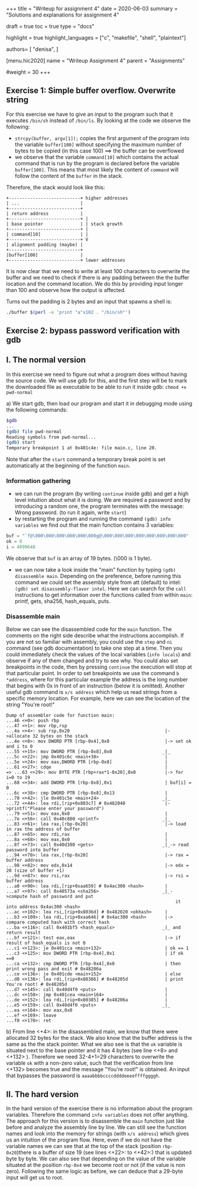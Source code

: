 +++
title = "Writeup for assignment 4"
date = 2020-06-03
summary = "Solutions and explanations for assignment 4"

draft = true
toc = true
type = "docs"

highlight = true
highlight_languages = ["c", "makefile", "shell", "plaintext"]

authors= [
"denisa",
]

[menu.hic2020]
name = "Writeup Assignment 4"
parent = "Assignments"

#weight = 30
+++

## Exercise 1: Simple buffer overflow. Overwrite string
For this exercise we have to give an input to the program such that it executes `/bin/sh` instead of `/bin/ls`. By looking at the code we observe the following:
* `strcpy(buffer, argv[1]);` copies the first argument of the program into the variable `buffer[100]` without specifying the maximum number of bytes to be copied (in this case 100) ==> the buffer can be overflowed
* we observe that the variable `command[10]` which contains the actual command that is run by the program is declared before the variable `buffer[100]`. This means that most likely the content of `command` will follow the content of the `buffer` in the stack.

Therefore, the stack would look like this:
```plaintext
+---------------------------+ higher addresses
| ...                       |
+---------------------------+
| return address            |
+---------------------------+ |
| base pointer              | | stack growth
+---------------------------+ |
| command[10]               | |
+---------------------------+ V
| alignment padding (maybe) |
+---------------------------+
|buffer[100]                |
+---------------------------+ lower addresses
```

It is now clear that we need to write at least 100 characters to overwrite the buffer and we need to check if there is any padding between the the buffer location and the command location. We do this by providing input longer than 100 and observe how the output is affected. 

Turns out the padding is 2 bytes and an input that spawns a shell is:
```sh
./buffer $(perl -e 'print "a"x102 . "/bin/sh"')
```

## Exercise 2: bypass password verification with gdb 

## I. The normal version
In this exercise we need to figure out what a program does without having the source code. We will use gdb for this, and the first step will be to mark the downloaded file as executable to be able to run it inside gdb: `chmod +x pwd-normal` 

a) We start gdb, then load our program and start it in debugging mode using the following commands:
```sh
$gdb
...
(gdb) file pwd-normal 
Reading symbols from pwd-normal...
(gdb) start
Temporary breakpoint 1 at 0x401c4e: file main.c, line 20.
```
Note that after the `start` command a temporary break point is set automatically at the beginning of the function `main`.

### Information gathering
* we can run the program (by writing `continue` inside gdb) and get a high level intuition about what it is doing. We are required a password and by introducing a random one, the program terminates with the message: Wrong password. (to run it again, write `start`) 
* by restarting the program and running the command `(gdb) info variables` we find out that the main function contains 3 variables:
```C
buf = "`f@\000\000\000\000\000\000g@\000\000\000\000\000\000\000\000"
ok = 0
i = 4890648
```
We observe that `buf` is an array of 19 bytes. (\000 is 1 byte).
* we can now take a look inside the "main" function by typing `(gdb) disassemble main`. Depending on the preference, before running this command we could set the assembly style from att (default) to intel: `(gdb) set disassembly-flavor intel`. Here we can search for the `call` instructions to get information over the functions called from within `main`: printf, gets, sha256, hash_equals, puts.

### Disassemble main
Below we can see the disassembled code for the `main` function. The comments on the right side describe what the instructions accomplish. If you are not so familiar with assembly, you could use the `step` and `ni` command (see gdb documentation) to take one step at a time. Then you could immediately check the values of the local variables (`info locals`) and observe if any of them changed and try to see why. You could also set breakpoints in the code, then by pressing `continue` the execution will stop at that particular point. In order to set breakpoints we use the command `b *address`, where for this particular example the address is the long number that begins with 0x in front of an instruction (below it is omitted).
Another useful gdb command is `x/s address` which help us read strings from a specific memory location. For example, here we can see the location of the string "You're root!"


```assembly
Dump of assembler code for function main:
...46 <+0>: push rbp
...47 <+1>: mov rbp,rsp
...4a <+4>: sub rsp,0x20                                    |->allocate 32 bytes on the stack
...4e <+8>: mov DWORD PTR [rbp-0x4],0x0                     |-> set ok and i to 0 
...55 <+15>: mov DWORD PTR [rbp-0x8],0x0                   _|_
...5c <+22>: jmp 0x401c6c <main+38>                         |
...5e <+24>: mov eax,DWORD PTR [rbp-0x8]                    |
...61 <+27>: cdqe                                           |
=> ...63 <+29>: mov BYTE PTR [rbp+rax*1-0x20],0x0           |-> for i=0 to 19 
...68 <+34>: add DWORD PTR [rbp-0x8],0x1                    | buf[i] = 0
...6c <+38>: cmp DWORD PTR [rbp-0x8],0x13                   |
...70 <+42>: jle 0x401c5e <main+24>                        _|_
...72 <+44>: lea rdi,[rip+0x803c7] # 0x482040               |->printf("Please enter your password")
...79 <+51>: mov eax,0x0                                    |
...7e <+56>: call 0x40c880 <printf>                        _|_ 
...83 <+61>: lea rax,[rbp-0x20]                             |-> load in rax the address of buffer
...87 <+65>: mov rdi,rax                                    |
...8a <+68>: mov eax,0x0                                    |
...8f <+73>: call 0x40d380 <gets>                          _|_-> read password into buffer
...94 <+78>: lea rax,[rbp-0x20]                             |-> rax = buffer address
...98 <+82>: mov edx,0x14                                   |-> edx = 20 (size of buffer +1)
...9d <+87>: mov rsi,rax                                    |-> rsi = buffer address 
...a0 <+90>: lea rdi,[rip+0xaa659] # 0x4ac300 <hash>        |
...a7 <+97>: call 0x40573a <sha256>                        _|_->compute hash of password and put 
                                                                it into address 0x4ac300 <hash>
...ac <+102>: lea rsi,[rip+0x8036d] # 0x482020 <okhash>     | 
...b3 <+109>: lea rdi,[rip+0xaa646] # 0x4ac300 <hash>       |-> compare computed hash with correct hash
...ba <+116>: call 0x401bf5 <hash_equals>                  _|_ and return result
...bf <+121>: test eax,eax                                  |-> if result of hash_equals is not 0 
...c1 <+123>: je 0x401cca <main+132>                        | ok == 1 
...c3 <+125>: mov DWORD PTR [rbp-0x4],0x1                   | if ok ==0 
...ca <+132>: cmp DWORD PTR [rbp-0x4],0x0                   | then print wrong pass and exit # 0x48206a
...ce <+136>: je 0x401cde <main+152>                        | else 
...d0 <+138>: lea rdi,[rip+0x80386] # 0x48205d              | print You're root! # 0x48205d
...d7 <+145>: call 0x40d4f0 <puts>                          |
...dc <+150>: jmp 0x401cea <main+164>                       |
...de <+152>: lea rdi,[rip+0x80385] # 0x48206a              | 
...e5 <+159>: call 0x40d4f0 <puts>                         _|_
...ea <+164>: mov eax,0x0
...ef <+169>: leave 
...f0 <+170>: ret 
```

b) From line <+4>: in the disassembled main, we know that there were allocated 32 bytes for the stack. We also know that the buffer address is the same as the the stack pointer. What we also see is that the `ok` variable is situated next to the base pointer and it has 4 bytes (see line <+8> and <+132> ). Therefore we need 32-4+1=29 characters to overwrite the variable `ok` with a non-zero value, such that the verification from line <+132> becomes true and the message "You're root!" is obtained. An input that bypasses the password is `aaaabbbbccccddddeeeeffffggggh`. 

## II. The hard version
In the hard version of the exercise there is no information about the program variables. Therefore the command `info variables` does not offer anything. The approach for this version is to disassemble the `main` function just like before and analyze the assembly line by line. We can still see the function names and look into the memory for strings (with `x/s address`) which gives us an intuition of the program flow. Here, even if we do not have the variable names we can see that at the top of the stack (position `rbp-0x20`)there is a buffer of size 19 (see lines <+22>: to <+42>:) that is updated byte by byte. We can also see that depending on the value of the variable situated at the position `rbp-0x4` we become root or not (if the value is non zero). Following the same logic as before, we can deduce that a 29-byte input will get us to root. 


